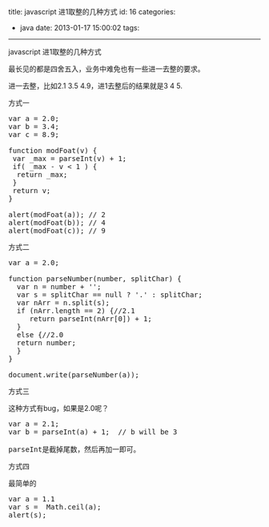 title: javascript  进1取整的几种方式
id: 16
categories:
  - java
date: 2013-01-17 15:00:02
tags:
---

javascript 进1取整的几种方式

最长见的都是四舍五入，业务中难免也有一些进一去整的要求。
</br>

进一去整，比如2.1 3.5 4.9，进1去整后的结果就是3 4 5.
</br>

方式一
</br>
<pre>var a = 2.0;
var b = 3.4;
var c = 8.9;

function modFoat(v) {
 var _max = parseInt(v) + 1;
 if( _max - v &lt; 1 ) {
  return _max;
 }
 return v;
}

alert(modFoat(a)); // 2
alert(modFoat(b)); // 4
alert(modFoat(c)); // 9
</pre>

方式二
</br>
<pre>var a = 2.0;

function parseNumber(number, splitChar) {
  var n = number + '';
  var s = splitChar == null ? '.' : splitChar;
  var nArr = n.split(s);
  if (nArr.length == 2) {//2.1
     return parseInt(nArr[0]) + 1;
  }
  else {//2.0
  return number;
  }
}

document.write(parseNumber(a));
</pre>

方式三
</br>

这种方式有bug，如果是2.0呢？
<pre>var a = 2.1;
var b = parseInt(a) + 1;  // b will be 3

parseInt是截掉尾数，然后再加一即可。
</pre>

方式四
</br>

最简单的
</br>
<pre>var a = 1.1
var s =  Math.ceil(a);
alert(s);
</pre>